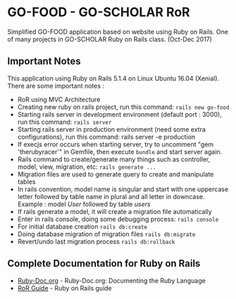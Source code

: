 # GO-FOOD - GO-SCHOLAR RoR

Simplified GO-FOOD application based on website using Ruby on Rails. One of many projects in GO-SCHOLAR Ruby on Rails class. (Oct-Dec 2017)

## Important Notes

This application using Ruby on Rails 5.1.4 on Linux Ubuntu 16.04 (Xenial). There are some important notes :

* RoR using MVC Architecture
* Creating new ruby on rails project, run this command:
``` rails new go-food ```
* Starting rails server in development environment (default port : 3000), run this command:
``` rails server ```
* Starting rails server in production environment (need some extra configurations), run this command:
rails server -e production
* If execjs error occurs when starting server, try to uncomment "gem 'therubyracer'" in Gemfile, 
then execute ```bundle``` and start server again.
* Rails command to create/generate many things such as controller, model, view, migration, etc:
``` rails generate ... ```
* Migration files are used to generate query to create and manipulate tables
* In rails convention, model name is singular and start with one uppercase letter followed by table name in plural and all letter in downcase. Example : model *User* followed by table *users*
* If rails generate a model, it will create a migration file automatically
* Enter in rails console, doing some debugging process:
``` rails console ```
* For initial database creation
``` rails db:create ```
* Doing database migration of migration files
``` rails db:migrate ```
* Revert/undo last migration process
``` rails db:rollback ```

## Complete Documentation for Ruby on Rails

* [Ruby-Doc.org](http://ruby-doc.org) - Ruby-Doc.org: Documenting the Ruby Language
* [RoR Guide](https://guides.rubyonrails.org) - Ruby on Rails guide